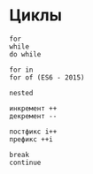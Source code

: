 # Циклы

    for
    while
    do while

    for in
    for of (ES6 - 2015)

    nested

    инкремент ++
    декремент --

    постфикс i++
    префикс ++i

    break
    continue
